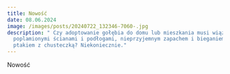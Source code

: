 ```yaml
---
title: Nowość
date: 08.06.2024
image: /images/posts/20240722_132346-7060-.jpg
description: " Czy adoptowanie gołębia do domu lub mieszkania musi wiązać się z
  poplamionymi ścianami i podłogami, nieprzyjemnym zapachem i bieganiem za
  ptakiem z chusteczką? Niekoniecznie."
---
```

Nowość
